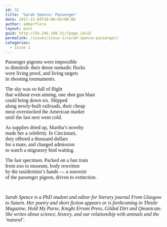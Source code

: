 ```yaml
---
id: 32
title: 'Sarah Spence: Passenger'
date: 2017-12-04T10:00:02+00:00
author: amberflora
layout: post
guid: http://54.246.198.31/?page_id=32
permalink: /issues/issue-1/sarah-spence-passenger/
categories:
  - Issue 1
---
```

<div class="entry-content">
  <p>
    <span style="font-size: 12pt; font-family: georgia, palatino, serif;">Passenger pigeons were impossible</span><br /> <span style="font-size: 12pt; font-family: georgia, palatino, serif;"> to diminish: their dense nomadic flocks</span><br /> <span style="font-size: 12pt; font-family: georgia, palatino, serif;"> were living proof, and living targets</span><br /> <span style="font-size: 12pt; font-family: georgia, palatino, serif;"> in shooting tournaments.</span>
  </p>
  
  <p>
    <span style="font-size: 12pt; font-family: georgia, palatino, serif;">The sky was so full of flight</span><br /> <span style="font-size: 12pt; font-family: georgia, palatino, serif;"> that without even aiming, one shot gun blast</span><br /> <span style="font-size: 12pt; font-family: georgia, palatino, serif;"> could bring down six. Shipped</span><br /> <span style="font-size: 12pt; font-family: georgia, palatino, serif;"> along newly-built railroads, their cheap</span><br /> <span style="font-size: 12pt; font-family: georgia, palatino, serif;"> meat overstocked the American market</span><br /> <span style="font-size: 12pt; font-family: georgia, palatino, serif;"> until the last nest went cold.</span>
  </p>
  
  <p>
    <span style="font-size: 12pt; font-family: georgia, palatino, serif;">As supplies dried up, Martha’s novelty</span><br /> <span style="font-size: 12pt; font-family: georgia, palatino, serif;"> made her a celebrity. In Cincinnati,</span><br /> <span style="font-size: 12pt; font-family: georgia, palatino, serif;"> they offered a thousand dollars</span><br /> <span style="font-size: 12pt; font-family: georgia, palatino, serif;"> for a mate, and charged admission</span><br /> <span style="font-size: 12pt; font-family: georgia, palatino, serif;"> to watch a migratory bird waiting.</span>
  </p>
  
  <p>
    <span style="font-size: 12pt; font-family: georgia, palatino, serif;">The last specimen. Packed on a fast train</span><br /> <span style="font-size: 12pt; font-family: georgia, palatino, serif;"> from zoo to museum, body rewritten</span><br /> <span style="font-size: 12pt; font-family: georgia, palatino, serif;"> by the taxidermist’s hands — a souvenir</span><br /> <span style="font-size: 12pt; font-family: georgia, palatino, serif;"> of the passenger pigeon, driven to extinction.</span>
  </p>
  
  <p>
    &nbsp;
  </p>
  
  <div>
    <span style="font-size: 12pt; font-family: georgia, palatino, serif;"><em>Sarah Spence is a PhD student and editor for literary journal From Glasgow to Saturn. Her poetry and short fiction appears or is forthcoming in Thistle Magazine, Hold My Purse, Knight Errant Press, Gilded Dirt and Qmunicate. She writes about science, history, and our relationship with animals and the ‘natural’.</em></span>
  </div>
</div>